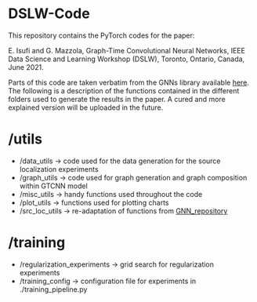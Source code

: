 # DSLW-Code

This repository contains the PyTorch codes for the paper:

E. Isufi and G. Mazzola, Graph-Time Convolutional Neural Networks, IEEE Data Science and Learning Workshop (DSLW), Toronto, Ontario, Canada, June 2021.

Parts of this code are taken verbatim from the GNNs library available [here](https://github.com/alelab-upenn/graph-neural-networks). The following is a description of the functions contained in the different folders used to generate the results in the paper. A cured and more explained version will be uploaded in the future.

# /utils
* /data_utils → code used for the data generation for the source localization experiments
* /graph_utils → code used for graph generation and graph composition within GTCNN model
* /misc_utils → handy functions used throughout the code
* /plot_utils → functions used for plotting charts
* /src_loc_utils → re-adaptation of functions from [GNN_repository](https://github.com/alelab-upenn/graph-neural-networks)

# /training
* /regularization_experiments → grid search for regularization experiments
* /training_config → configuration file for experiments in ./training_pipeline.py


